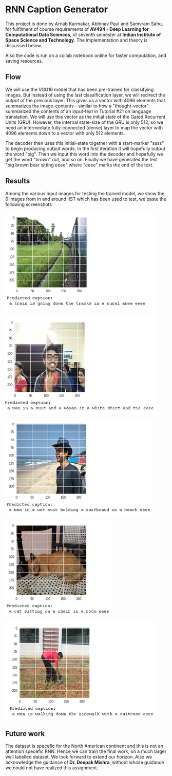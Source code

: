 # RNN Caption Generator

This project is done by Arnab Karmakar, Abhinav Paul and Samvram Sahu, for fulfilment of course requirements of **AV494 - Deep 
Learning for Computational Data Sciences**, of seventh semester at **Indian Institute of Space Science and Technology**. The implementation and theory is discussed below.

Also the code is run on a collab notebook online for faster computation, and saving resources.

## Flow

We will use the VGG16 model that has been pre-trained for classifying images. But instead of using the last classification layer, we will redirect the output of the previous layer. This gives us a vector with 4096 elements that summarizes the image-contents - similar to how a "thought-vector" summarized the contents of an input-text in Tutorial #21 on language translation. We will use this vector as the initial state of the Gated Recurrent Units (GRU). However, the internal state-size of the GRU is only 512, so we need an intermediate fully-connected (dense) layer to map the vector with 4096 elements down to a vector with only 512 elements.

The decoder then uses this initial-state together with a start-marker "ssss" to begin producing output words. In the first iteration it will hopefully output the word "big". Then we input this word into the decoder and hopefully we get the word "brown" out, and so on. Finally we have generated the text "big brown bear sitting eeee" where "eeee" marks the end of the text.

## Results

Among the various input images for testing the trained model, we show the 6 images from in and around IIST which has been used to test, we paste the following screenshots

![Image 1](results/results/Capture2.PNG)


![Image 2](results/results/Capture3.PNG)


![Image 3](results/results/Capture4.PNG)


![Image 4](results/results/Capture5.PNG)


![Image 5](results/results/Capture6.PNG)

## Future work

The dataset is specefic for the North American continent and this is not an attention specefic RNN. Hence we can train the final work, on a much larger well labelled dataset.
We look forward to extend our horizon. Also we acknowledge the guidance of **Dr. Deepak Mishra**, without whose guidance we could not have realized this assignment.
